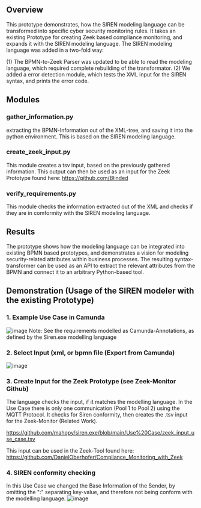 ## Overview

This prototype demonstrates, how the SIREN modeling language can be transformed into specific cyber security monitoring rules. It takes an existing Prototype for creating Zeek based compliance monitoring, and expands it with the SIREN modeling language.
The SIREN modeling language was added in a two-fold way: 

(1) The BPMN-to-Zeek Parser was updated to be able to read the modeling language, which required complete rebuilding of the transformator. 
(2) We added a error detection module, which tests the XML input for the SIREN syntax, and prints the error code.

## Modules
### gather_information.py
extracting the BPMN-Information out of the XML-tree, and saving it into the python environment. This is based on the SIREN modeling language.

### create_zeek_input.py
This module creates a tsv input, based on the previously gathered information. This output can then be used as an input for the Zeek Prototype found here: https://github.com/Blinded

### verify_requirements.py
This module checks the information extracted out of the XML and checks if they are in comformity with the SIREN modeling language.


## Results
The prototype shows how the modeling language can be integrated into existing BPMN based prototypes, and demonstrates a vision for modeling security-related attributes within business processes.
The resulting syntax-transformer can be used as an API to extract the relevant attributes from the BPMN and connect it to an arbitrary Python-based tool.

## Demonstration (Usage of the SIREN modeler with the existing Prototype)

### 1. Example Use Case in Camunda
![image](https://github.com/user-attachments/assets/63216242-bcb1-4adc-81cd-6c5139035bed)
Note: See the requirements modelled as Camunda-Annotations, as defined by the Siren.exe modelling language

### 2. Select Input (xml, or bpmn file (Export from Camunda)
![image](https://github.com/user-attachments/assets/b8d192c4-616d-4344-a655-299774e4b3d6)

### 3. Create Input for the Zeek Prototype (see Zeek-Monitor Github)
The language checks the input, if it matches the modelling language. 
In the Use Case there is only one communication (Pool 1 to Pool 2) using the MQTT Protocol. 
It checks for Siren conformity, then creates the .tsv input for the Zeek-Monitor (Related Work).

https://github.com/mahopy/siren.exe/blob/main/Use%20Case/zeek_input_use_case.tsv

This input can be used in the Zeek-Tool found here: https://github.com/DanielOberhofer/Compliance_Monitoring_with_Zeek

### 4. SIREN conformity checking
In this Use Case we changed the Base Information of the Sender, by omitting the ":" separating key-value, and therefore not being conform with the modelling language.
![image](https://github.com/user-attachments/assets/0d913a0d-4c66-4549-aff4-90243b8d0861)

